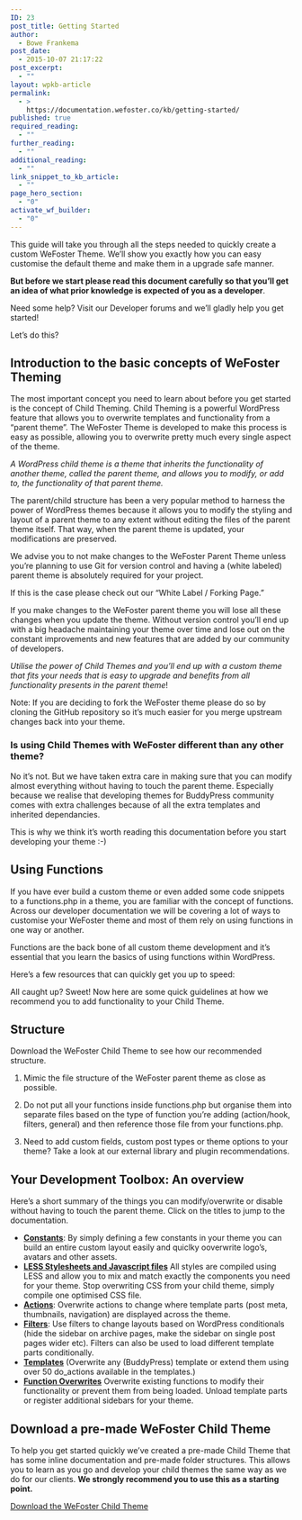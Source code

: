 ```yaml
---
ID: 23
post_title: Getting Started
author:
  - Bowe Frankema
post_date:
  - 2015-10-07 21:17:22
post_excerpt:
  - ""
layout: wpkb-article
permalink:
  - >
    https://documentation.wefoster.co/kb/getting-started/
published: true
required_reading:
  - ""
further_reading:
  - ""
additional_reading:
  - ""
link_snippet_to_kb_article:
  - ""
page_hero_section:
  - "0"
activate_wf_builder:
  - "0"
---
```

This guide will take you through all the steps needed to quickly create a custom WeFoster Theme. We’ll show you exactly how you can easy customise the default theme and make them in a upgrade safe manner.

**But before we start please read this document carefully so that you’ll get an idea of what prior knowledge is expected of you as a developer**.

Need some help? Visit our Developer forums and we’ll gladly help you get started!

Let’s do this?

## Introduction to the basic concepts of WeFoster Theming

The most important concept you need to learn about before you get started is the concept of Child Theming. Child Theming is a powerful WordPress feature that allows you to overwrite templates and functionality from a “parent theme”. The WeFoster Theme is developed to make this process is easy as possible, allowing you to overwrite pretty much every single aspect of the theme.

*A WordPress child theme is a theme that inherits the functionality of another theme, called the parent theme, and allows you to modify, or add to, the functionality of that parent theme.*

The parent/child structure has been a very popular method to harness the power of WordPress themes because it allows you to modify the styling and layout of a parent theme to any extent without editing the files of the parent theme itself. That way, when the parent theme is updated, your modifications are preserved.

We advise you to not make changes to the WeFoster Parent Theme unless you’re planning to use Git for version control and having a (white labeled) parent theme is absolutely required for your project.

If this is the case please check out our “White Label / Forking Page.”

If you make changes to the WeFoster parent theme you will lose all these changes when you update the theme. Without version control you’ll end up with a big headache maintaining your theme over time and lose out on the constant improvements and new features that are added by our community of developers.

*Utilise the power of Child Themes and you’ll end up with a custom theme that fits your needs that is easy to upgrade and benefits from all functionality presents in the parent theme*!

Note: If you are deciding to fork the WeFoster theme please do so by cloning the GitHub repository so it’s much easier for you merge upstream changes back into your theme.

### **Is using Child Themes with WeFoster different than any other theme?**

No it’s not. But we have taken extra care in making sure that you can modify almost everything without having to touch the parent theme. Especially because we realise that developing themes for BuddyPress community comes with extra challenges because of all the extra templates and inherited dependancies.

This is why we think it’s worth reading this documentation before you start developing your theme :-)

## Using Functions

If you have ever build a custom theme or even added some code snippets to a functions.php in a theme, you are familiar with the concept of functions. Across our developer documentation we will be covering a lot of ways to customise your WeFoster theme and most of them rely on using functions in one way or another.

Functions are the back bone of all custom theme development and it’s essential that you learn the basics of using functions within WordPress.

Here’s a few resources that can quickly get you up to speed:

All caught up? Sweet! Now here are some quick guidelines at how we recommend you to add functionality to your Child Theme.

## Structure

Download the WeFoster Child Theme to see how our recommended structure.

1.  Mimic the file structure of the WeFoster parent theme as close as possible.

2.  Do not put all your functions inside functions.php but organise them into separate files based on the type of function you’re adding (action/hook, filters, general) and then reference those file from your functions.php.

3.  Need to add custom fields, custom post types or theme options to your theme? Take a look at our external library and plugin recommendations.

## Your Development Toolbox: An overview

Here’s a short summary of the things you can modify/overwrite or disable without having to touch the parent theme. Click on the titles to jump to the documentation.

*   [**Constants**][1]: By simply defining a few constants in your theme you can build an entire custom layout easily and quiclky ooverwrite logo’s, avatars and other assets.
*   [**LESS Stylesheets and Javascript files**][2] All styles are compiled using LESS and allow you to mix and match exactly the components you need for your theme. Stop overwriting CSS from your child theme, simply compile one optimised CSS file.
*   [**Actions**][3]: Overwrite actions to change where template parts (post meta, thumbnails, navigation) are displayed across the theme.
*   [**Filters**][4]: Use filters to change layouts based on WordPress conditionals (hide the sidebar on archive pages, make the sidebar on single post pages wider etc). Filters can also be used to load different template parts conditionally.
*   [**Templates**][5] (Overwrite any (BuddyPress) template or extend them using over 50 do_actions available in the templates.)
*   [**Function Overwrites**][6] Overwrite existing functions to modify their functionality or prevent them from being loaded. Unload template parts or register additional sidebars for your theme. 

## Download a pre-made WeFoster Child Theme

To help you get started quickly we’ve created a pre-made Child Theme that has some inline documentation and pre-made folder structures. This allows you to learn as you go and develop your child themes the same way as we do for our clients. **We strongly recommend you to use this as a starting point.**

[Download the WeFoster Child Theme][7]

 [1]: https://documentation.wefoster.co/kb/constants/
 [2]: https://documentation.wefoster.co/kb/using-less-and-grunt-to-generate-custom-stylesheets/
 [3]: https://documentation.wefoster.co/kb/actions
 [4]: https://documentation.wefoster.co/kb/filters
 [5]: https://documentation.wefoster.co/kb/overwriting-templates/
 [6]: https://documentation.wefoster.co/kb/advanced-functions-overwritingreplacingadding-new-functionality/
 [7]: https://github.com/WeFoster/wefoster-child/archive/master.zip